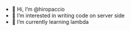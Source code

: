 - 👋 Hi, I’m @hiropaccio
- 👀 I’m interested in writing code on server side
- 🌱 I’m currently learning lambda

<!---
hiropaccio/hiropaccio is a ✨ special ✨ repository because its `README.md` (this file) appears on your GitHub profile.
You can click the Preview link to take a look at your changes.
--->
